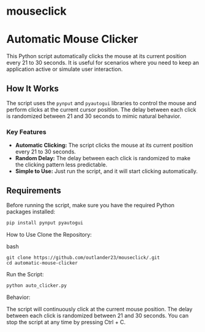 # mouseclick
# Automatic Mouse Clicker

This Python script automatically clicks the mouse at its current position every 21 to 30 seconds. It is useful for scenarios where you need to keep an application active or simulate user interaction.

## How It Works

The script uses the `pynput` and `pyautogui` libraries to control the mouse and perform clicks at the current cursor position. The delay between each click is randomized between 21 and 30 seconds to mimic natural behavior.

### Key Features
- **Automatic Clicking:** The script clicks the mouse at its current position every 21 to 30 seconds.
- **Random Delay:** The delay between each click is randomized to make the clicking pattern less predictable.
- **Simple to Use:** Just run the script, and it will start clicking automatically.

## Requirements

Before running the script, make sure you have the required Python packages installed:

  ```bash
pip install pynput pyautogui
 ```

How to Use
Clone the Repository:

bash
```
git clone https://github.com/outlander23/mouseclick/.git
cd automatic-mouse-clicker
```

Run the Script:

``` bash
python auto_clicker.py
 ```
Behavior:

The script will continuously click at the current mouse position.
The delay between each click is randomized between 21 and 30 seconds.
You can stop the script at any time by pressing Ctrl + C.
